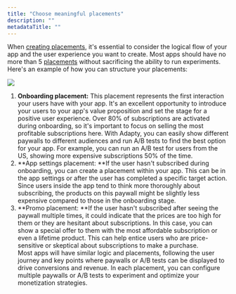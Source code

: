 ```yaml
---
title: "Choose meaningful placements"
description: ""
metadataTitle: ""
---
```


When [creating placements](create-placement), it's essential to consider the logical flow of your app and the user experience you want to create. Most apps should have no more than 5 [placements](placements) without sacrificing the ability to run experiments. Here's an example of how you can structure your placements:


<div style={{ textAlign: 'center' }}>
  <img 
    src="https://files.readme.io/5b47c03-user-flow-placements_1.png" 
    style={{ width: 'auto', border: '1px solid grey' }}
  />
</div>





1. **Onboarding placement:** This placement represents the first interaction your users have with your app. It's an excellent opportunity to introduce your users to your app's value proposition and set the stage for a positive user experience. Over 80% of subscriptions are activated during onboarding, so it's important to focus on selling the most profitable subscriptions here. With Adapty, you can easily show different paywalls to different audiences and run A/B tests to find the best option for your app. For example, you can run an A/B test for users from the US, showing more expensive subscriptions 50% of the time.
2. **App settings placement: **If the user hasn't subscribed during onboarding, you can create a placement within your app. This can be in the app settings or after the user has completed a specific target action. Since users inside the app tend to think more thoroughly about subscribing, the products on this paywall might be slightly less expensive compared to those in the onboarding stage.
3. **Promo placement: **If the user hasn't subscribed after seeing the paywall multiple times, it could indicate that the prices are too high for them or they are hesitant about subscriptions. In this case, you can show a special offer to them with the most affordable subscription or even a lifetime product. This can help entice users who are price-sensitive or skeptical about subscriptions to make a purchase.  
   Most apps will have similar logic and placements, following the user journey and key points where paywalls or A/B tests can be displayed to drive conversions and revenue. In each placement, you can configure multiple paywalls or A/B tests to experiment and optimize your monetization strategies.